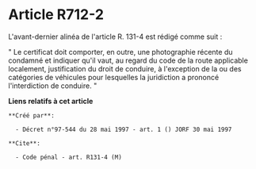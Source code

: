 # Article R712-2

L'avant-dernier alinéa de l'article R. 131-4 est rédigé comme suit :

" Le certificat doit comporter, en outre, une photographie récente du condamné et indiquer qu'il vaut, au regard du code de
la route applicable localement, justification du droit de conduire, à l'exception de la ou des catégories de véhicules pour
lesquelles la juridiction a prononcé l'interdiction de conduire. "

**Liens relatifs à cet article**

	**Créé par**:

	  - Décret n°97-544 du 28 mai 1997 - art. 1 () JORF 30 mai 1997

	**Cite**:

	  - Code pénal - art. R131-4 (M)
